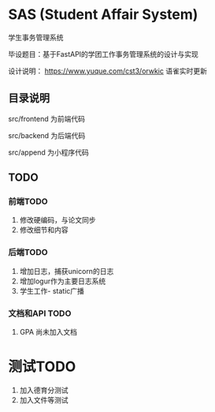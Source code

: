 # SAS (Student Affair System)

学生事务管理系统

毕设题目：基于FastAPI的学团工作事务管理系统的设计与实现

设计说明：
https://www.yuque.com/cst3/orwkic  语雀实时更新


## 目录说明

src/frontend 为前端代码

src/backend 为后端代码

src/append 为小程序代码

## TODO

### 前端TODO
1. 修改硬编码，与论文同步
2. 修改细节和内容
### 后端TODO 
1. 增加日志，捕获unicorn的日志
2. 增加logur作为主要日志系统
3. 学生工作- static广播
### 文档和API TODO
1. GPA 尚未加入文档

# 测试TODO
1. 加入德育分测试
2. 加入文件等测试

